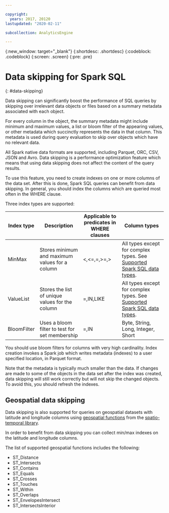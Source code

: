 ```yaml
---

copyright:
  years: 2017, 20120
lastupdated: "2020-02-11"

subcollection: AnalyticsEngine

---
```


<!-- Attribute definitions -->
{:new_window: target="_blank"}
{:shortdesc: .shortdesc}
{:codeblock: .codeblock}
{:screen: .screen}
{:pre: .pre}

# Data skipping for Spark SQL
{: #data-skipping}

Data skipping can significantly boost the performance of SQL queries by skipping over irrelevant data objects or files based on a summary metadata associated with each object.

For every column in the object, the summary metadata might include minimum and maximum values, a list or bloom filter of the appearing values, or other metadata which succinctly represents the data in that column. This metadata is used during query evaluation to skip over objects which have no relevant data.

All Spark native data formats are supported, including Parquet, ORC, CSV, JSON and Avro. Data skipping is a performance optimization feature which means that using data skipping does not affect the content of the query results.

To use this feature, you need to create indexes on one or more columns of the data set. After this is done, Spark SQL queries can benefit from data skipping. In general, you should index the columns which are queried most often in the WHERE clause.

Three index types are supported:

| Index type  | Description  | Applicable to predicates in WHERE clauses  | Column types |
|------------|--------------|--------------|--------------|
| MinMax |Stores minimum and maximum values for a column | <,<=,=,>=,> | All types except for complex types. See [Supported Spark SQL data types](https://spark.apache.org/docs/latest/sql-reference.html#data-types). |
| ValueList | Stores the list of unique values for the column | =,IN,LIKE | All types except for complex types. See [Supported Spark SQL data types](https://spark.apache.org/docs/latest/sql-reference.html#data-types).|
| BloomFilter | Uses a bloom filter to test for set membership | =,IN | Byte, String, Long, Integer, Short |

You should use bloom filters for columns with very high cardinality. Index creation invokes a Spark job which writes metadata (indexes) to a user specified location, in Parquet format.

Note that the metadata is typically much smaller than the data. If changes are made to some of the objects in the data set after the index was created, data skipping will still work correctly but will not skip the changed objects. To avoid this, you should refresh the indexes.

## Geospatial data skipping

 Data skipping is also supported for queries on geospatial datasets with latitude and longitude columns using [geospatial functions](https://www.ibm.com/support/knowledgecenter/en/SSCJDQ/com.ibm.swg.im.dashdb.analytics.doc/doc/geo_functions.html) from the [spatio-temporal library](/docs/AnalyticsEngine?topic=AnalyticsEngine-geospatial-geotemporal-lib).

 In order to benefit from data skipping you can collect min/max indexes on the latitude and longitude columns.

 The list of supported geospatial functions includes the following:

 - ST_Distance
 - ST_Intersects
 - ST_Contains
 - ST_Equals
 - ST_Crosses
 - ST_Touches
 - ST_Within
 - ST_Overlaps
 - ST_EnvelopesIntersect
 - ST_IntersectsInterior
